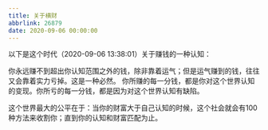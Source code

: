 ```yaml
---
title: 关于横财
abbrlink: 26879
date: 2020-09-06 00:00:00
---
```


以下是这个时代（2020-09-06 13:38:01）关于赚钱的一种认知：

你永远赚不到超出你认知范围之外的钱，除非靠着运气；但是运气赚到的钱，往往又会靠着实力亏掉。这是一种必然。
你所赚的每一分钱，都是你对这个世界认知的变现。你所亏的每一分钱，都是因为对这个世界认知有缺陷。

这个世界最大的公平在于：当你的财富大于自己认知的时候，这个社会就会有100种方法来收割你；直到你的认知和财富匹配为止。